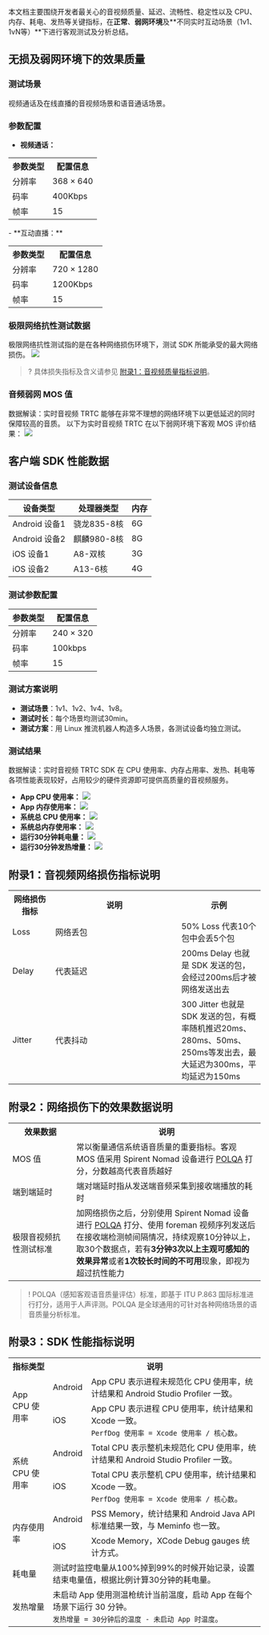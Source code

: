 本文档主要围绕开发者最关心的音视频质量、延迟、流畅性、稳定性以及 CPU、内存、耗电、发热等关键指标，在**正常**、**弱网环境**及**不同实时互动场景（1v1、1vN等）**下进行客观测试及分析总结。

## 无损及弱网环境下的效果质量

### 测试场景

视频通话及在线直播的音视频场景和语音通话场景。

### 参数配置
- **视频通话：**
<table><tr><th>参数类型</th><th>配置信息</th></tr>
<tr><td>分辨率</td><td>368 × 640</td></tr>
<tr><td>码率</td><td>400Kbps</td>
</tr><tr>
<td>帧率</td><td>15</td>
</tr></table>
- **互动直播：**
<table><tr><th>参数类型</th><th>配置信息</th></tr>
<tr><td>分辨率</td><td>720 × 1280</td></tr>
<tr>
<td>码率</td><td>1200Kbps</td>
</tr><tr>
<td>帧率</td><td>15</td>
</tr></table>



### 极限网络抗性测试数据
极限网络抗性测试指的是在各种网络损伤环境下，测试 SDK 所能承受的最大网络损伤。
![](https://main.qcloudimg.com/raw/7e8263b1a91f290adf297f51fea6dfd1.png)
>? 具体损失指标及含义请参见 [附录1：音视频质量指标说明](#appendix1)。

### 音频弱网 MOS 值
数据解读：实时音视频 TRTC 能够在非常不理想的网络环境下以更低延迟的同时保障较高的音质。
以下为实时音视频 TRTC 在以下弱网环境下客观 MOS 评价结果：
![](https://main.qcloudimg.com/raw/b7d6704ae93d365a1aa473655a65342c.png)



## 客户端 SDK 性能数据

### 测试设备信息
|  设备类型  |  处理器类型 |   内存  |
| ------------ | ----------- | ---- |
| Android 设备1 | 骁龙835-8核 | 6G   |
| Android 设备2 | 麒麟980-8核 | 8G   |
| iOS 设备1     | A8-双核     | 3G   |
| iOS 设备2     | A13-6核     | 4G   |

### 测试参数配置

| 参数类型 | 配置信息 |
| ------ | ------- |
| 分辨率 | 240 × 320 |
| 码率   | 100kbps |
| 帧率   | 15      |

### 测试方案说明

- **测试场景**：1v1、1v2、1v4、1v8。
- **测试时长**：每个场景均测试30min。
- **测试方案**：用 Linux 推流机器人构造多人场景，各测试设备均独立测试。

### 测试结果

数据解读：实时音视频 TRTC SDK 在 CPU 使用率、内存占用率、发热、耗电等各项性能表现较好，占用较少的硬件资源即可提供高质量的音视频服务。

- **App CPU 使用率：**
![](https://main.qcloudimg.com/raw/9c6a43b9ad52982575267f0d30ecb9e7.png)
- **App 内存使用率：**
![](https://main.qcloudimg.com/raw/f50057ede18e4cf6428cb79c6982f0de.png)
- **系统总 CPU 使用率：**
![](https://main.qcloudimg.com/raw/55e9dee9a79cb0a565279471d6ce9df2.png)
- **系统总内存使用率：**
![](https://main.qcloudimg.com/raw/227236da4935eb07cbcb490684f02a54.png)
- **运行30分钟耗电量：**
![](https://main.qcloudimg.com/raw/c973dfcca4888e10b5e9d171732c6395.png)
- **运行30分钟发热增量：**
![](https://main.qcloudimg.com/raw/85df93deb059759ab9548416e0c2cc3b.png)


[](id:appendix1)
## 附录1：音视频网络损伤指标说明

<table>
<tr><th width="17%">网络损伤指标</th><th width="50%">说明</th><th>示例</th>
</tr><tr>
<td>Loss</td>
<td>网络丢包</td>
<td>50% Loss 代表10个包中会丢5个包</td>
</tr><tr>
<td>Delay</td>
<td>代表延迟</td>
<td>200ms Delay 也就是 SDK 发送的包，会经过200ms后才被网络发送出去</td>
</tr><tr>
<td>Jitter</td>
<td>代表抖动</td>
<td>300 Jitter 也就是 SDK 发送的包，有概率随机推迟20ms、280ms、50ms、250ms等发出去，最大延迟为300ms，平均延迟为150ms</td>
</tr></table>

[](id:appendix2)
## 附录2：网络损伤下的效果数据说明
<table>
<tr><th width="17%">效果数据</th><th width="50%">说明</th>
</tr><tr>
<td>MOS 值</td>
<td>常以衡量通信系统语音质量的重要指标。客观 MOS 值采用 Spirent Nomad 设备进行 <a href="#POLQA">POLQA</a> 打分，分数越高代表音质越好</td>
</tr><tr>
<td>端到端延时</td>
<td>端对端延时指从发送端音频采集到接收端播放的耗时</td>
</tr><tr>
<td>极限音视频抗性测试标准</td>
<td>加网络损伤之后，分别使用 Spirent Nomad 设备进行 <a href="#POLQA">POLQA</a> 打分、使用 foreman 视频序列发送后在接收端检测帧间隔情况，持续观察10分钟以上，取30个数据点，若有<strong>3分钟3次以上主观可感知的效果异常</strong>或者<strong>1次较长时间的不可用</strong>现象，即视为超过抗性能力</td>
</tr></table>

>! POLQA（感知客观语音质量评估）标准，即基于 ITU P.863 国际标准进行打分，适用于人声评测。POLQA 是全球通用的可针对各种网络场景的语音质量分析标准。[](id:POLQA)
 

[](id:appendix3)
## 附录3：SDK 性能指标说明

<table>
<tr><th width="16%">指标类型</th><th colspan=2>说明</th>
</tr><tr>
<td rowspan=2>App CPU 使用率</td>
<td>Android</td>
<td>App CPU 表示进程未规范化 CPU 使用率，统计结果和 Android Studio Profiler 一致。</td>
</tr><tr>
<td>iOS</td>
<td>App CPU 表示进程 CPU 使用率，统计结果和 Xcode 一致。<br><code>PerfDog 使用率 = Xcode 使用率 / 核心数</code>。</td>
</tr><tr>
<td rowspan=2>系统 CPU 使用率</td>
<td>Android</td>
<td>Total CPU 表示整机未规范化 CPU 使用率，统计结果和 Android Studio Profiler 一致。</td>
</tr><tr>
<td>iOS</td>
<td>Total CPU 表示整机 CPU 使用率，统计结果和 Xcode 一致。<br><code>PerfDog 使用率 = Xcode 使用率 / 核心数</code>。</td>
</tr><tr>
<td rowspan=2>内存使用率</td>
<td>Android</td>
<td>PSS Memory，统计结果和 Android Java API 标准结果一致，与 Meminfo 也一致。</td>
</tr><tr>
<td>iOS</td>
<td>Xcode Memory，XCode Debug gauges 统计方式。</td>
</tr><tr>
<td>耗电量</td>
<td colspan=2>测试时监控电量从100%掉到99%的时候开始记录，设置结束电量值，根据比例计算30分钟的耗电量。</td>
</tr><tr>
<td>发热增量</td>
<td colspan=2>未启动 App 使用测温枪统计当前温度，启动 App 在每个场景下运行 30 分钟。<br><code>发热增量 = 30分钟后的温度 - 未启动 App 时温度</code>。</td>
</tr></table>

